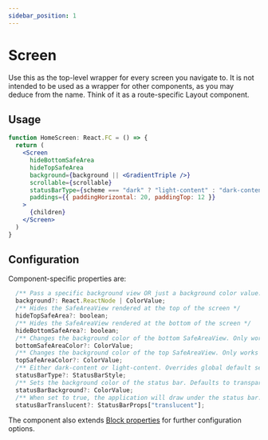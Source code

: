 ```yaml
---
sidebar_position: 1
---
```


# Screen

Use this as the top-level wrapper for every screen you navigate to. It is not intended to be used as a wrapper for other components, as you may deduce from the name. Think of it as a route-specific Layout component.

## Usage

```jsx
function HomeScreen: React.FC = () => {
  return (
    <Screen
      hideBottomSafeArea
      hideTopSafeArea
      background={background || <GradientTriple />}
      scrollable={scrollable}
      statusBarType={scheme === "dark" ? "light-content" : "dark-content"}
      paddings={{ paddingHorizontal: 20, paddingTop: 12 }}
    >
      {children}
    </Screen>
  )
}
```

## Configuration

Component-specific properties are:

```javascript
  /** Pass a specific background view OR just a background color value. Custom components should be 100% height and width. */
  background?: React.ReactNode | ColorValue;
  /** Hides the SafeAreaView rendered at the top of the screen */
  hideTopSafeArea?: boolean;
  /** Hides the SafeAreaView rendered at the bottom of the screen */
  hideBottomSafeArea?: boolean;
  /** Changes the background color of the bottom SafeAreaView. Only works when hideBottomSafeArea is false / undefined */
  bottomSafeAreaColor?: ColorValue;
  /** Changes the background color of the top SafeAreaView. Only works when hideTopSafeArea is false / undefined */
  topSafeAreaColor?: ColorValue;
  /** Either dark-content or light-content. Overrides global default set through provider */
  statusBarType?: StatusBarStyle;
  /** Sets the background color of the status bar. Defaults to transparent. */
  statusBarBackground?: ColorValue;
  /** When set to true, the application will draw under the status bar. Defaults to false. */
  statusBarTranslucent?: StatusBarProps["translucent"];
```

The component also extends [Block properties](/docs/components/Block.md) for further configuration options.
